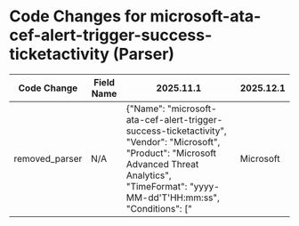 # Code Changes for microsoft-ata-cef-alert-trigger-success-ticketactivity (Parser)

| Code Change | Field Name | 2025.11.1 | 2025.12.1 |
|-------------|------------|-----------|------------|
| removed_parser | N/A | {"Name": "microsoft-ata-cef-alert-trigger-success-ticketactivity", "Vendor": "Microsoft", "Product": "Microsoft Advanced Threat Analytics", "TimeFormat": "yyyy-MM-dd'T'HH:mm:ss", "Conditions": ["|Microsoft|ATA|", "|PassTheTicketSuspiciousActivity|"], "Fields": ["CEF:([^\|]*\|){4}({alert_type}[^\|]+)\|({alert_name}[^\|]+)\|({alert_severity}[^\|]+)\|", "\WexternalId=({alert_id}\d+)", "\Wstart=({time}\d\d\d\d-\d\d-\d\dT\d\d:\d\d:\d\d)", "\Wsuser=(?:(({last_name}[\w\']+), ({first_name}\w+))|({user}[\w\.\-\!\#\^\~]{1,40}\$?))\s+(\w+=|$)", "\Wapp=({service_name}.+?)\s+(\w+=|$)", "\Wmsg=({additional_info}.+?)\s+(\w+=|$)", "\Wmsg=[^=]+?from (?:({src_ip}\d{1,3}\.\d{1,3}\.\d{1,3}\.\d{1,3})|({src_host}[\w.\-]+)) to (?:({dest_ip}\d{1,3}\.\d{1,3}\.\d{1,3}\.\d{1,3})|({dest_host}[\w.\-]+))", "\Wmsg=[^=]+?access (\w+\/)?({malware_url}\S+[^\s\.])", "\Wshost=(?:({dest_ip}\d{1,3}\.\d{1,3}\.\d{1,3}\.\d{1,3})|({dest_host}[\w.\-]+))\s+(\w+=|$)"], "ParserVersion": "v1.0.0"} | N/A |